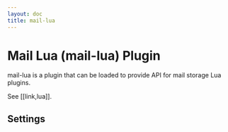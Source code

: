 ```yaml
---
layout: doc
title: mail-lua
---
```


# Mail Lua (mail-lua) Plugin

mail-lua is a plugin that can be loaded to provide API for mail storage
Lua plugins.

See [[link,lua]].

## Settings

<SettingsComponent plugin="mail-lua" />
